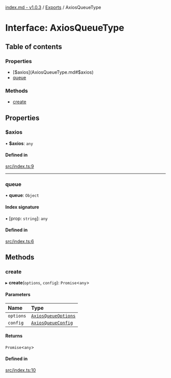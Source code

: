 [index.md - v1.0.3](../README.md) / [Exports](../modules.md) / AxiosQueueType

# Interface: AxiosQueueType

## Table of contents

### Properties

-   [$axios](AxiosQueueType.md#$axios)
-   [queue](AxiosQueueType.md#queue)

### Methods

-   [create](AxiosQueueType.md#create)

## Properties

### $axios

• **$axios**: `any`

#### Defined in

[src/index.ts:9](https://github.com/saqqdy/axios-q/blob/10a3fa9/src/index.ts#L9)

---

### queue

• **queue**: `Object`

#### Index signature

▪ [prop: `string`]: `any`

#### Defined in

[src/index.ts:6](https://github.com/saqqdy/axios-q/blob/10a3fa9/src/index.ts#L6)

## Methods

### create

▸ **create**(`options`, `config`): `Promise`<`any`\>

#### Parameters

| Name      | Type                                        |
| :-------- | :------------------------------------------ |
| `options` | [`AxiosQueueOptions`](AxiosQueueOptions.md) |
| `config`  | [`AxiosQueueConfig`](AxiosQueueConfig.md)   |

#### Returns

`Promise`<`any`\>

#### Defined in

[src/index.ts:10](https://github.com/saqqdy/axios-q/blob/10a3fa9/src/index.ts#L10)
